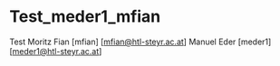 # Test_meder1_mfian
Test
Moritz Fian [mfian] [mfian@htl-steyr.ac.at]
Manuel Eder [meder1] [meder1@htl-steyr.ac.at]
